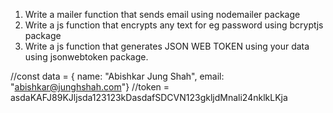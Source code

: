 1. Write a mailer function that sends email using nodemailer package
2. Write a js function that encrypts any text for eg password using bcryptjs package
3. Write a js function that generates JSON WEB TOKEN using your data using jsonwebtoken package.

//const data = { name: "Abishkar Jung Shah", email: "abishkar@junghshah.com"}
//token = asdaKAFJ89KJljsda123123kDasdafSDCVN123gkljdMnali24nklkLKja
